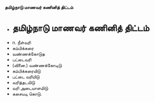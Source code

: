 **தமிழ்நாடு மாணவர் கணினித் திட்டம்**
- # தமிழ்நாடு மாணவர் கணினித் திட்டம்
- n. நீள்வரி
- கம்பிக்கரை
- வண்ணக்கோடுத
- பட்டைவரி
- (வினை.) வண்ணக்கோடிடு
- கம்பிக்கரையிடு
- பட்டை வரியிடு
- வரித்தடமிடு
- வரி அடையாளமிடு
- கசையடி கொடு.

